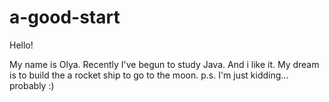 # a-good-start

Hello!

My name is Olya. Recently I've begun to study Java. And i like it.
My dream is to build the a rocket ship to go to the moon.
p.s. I'm just kidding... probably :)
